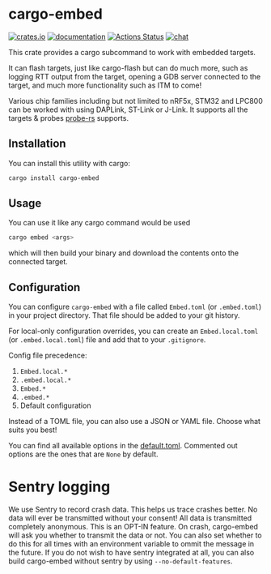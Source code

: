 # cargo-embed

[![crates.io](https://meritbadge.herokuapp.com/cargo-embed)](https://crates.io/crates/cargo-embed) [![documentation](https://docs.rs/cargo-embed/badge.svg)](https://docs.rs/cargo-embed) [![Actions Status](https://github.com/probe-rs/cargo-embed/workflows/CI/badge.svg)](https://github.com/probe-rs/cargo-embed/actions) [![chat](https://img.shields.io/badge/chat-probe--rs%3Amatrix.org-brightgreen)](https://matrix.to/#/!vhKMWjizPZBgKeknOo:matrix.org)

This crate provides a cargo subcommand to work with embedded targets.

It can flash targets, just like cargo-flash but can do much more, such as logging RTT output from the target, opening a GDB server connected to the target, and much more functionality such as ITM to come!

Various chip families including but not limited to nRF5x, STM32 and LPC800 can be worked with using DAPLink, ST-Link or J-Link.
It supports all the targets & probes [probe-rs](https://github.com/probe-rs/probe-rs) supports.

## Installation

You can install this utility with cargo:

```bash
cargo install cargo-embed
```

## Usage

You can use it like any cargo command would be used

```bash
cargo embed <args>
```

which will then build your binary and download the contents onto the connected target.

## Configuration

You can configure `cargo-embed` with a file called `Embed.toml` (or `.embed.toml`) in your project directory. That file should be added to your git history.

For local-only configuration overrides, you can create an `Embed.local.toml` (or `.embed.local.toml`) file and add that to your `.gitignore`.

Config file precedence:

1. `Embed.local.*`
2. `.embed.local.*`
3. `Embed.*`
4. `.embed.*`
5. Default configuration

Instead of a TOML file, you can also use a JSON or YAML file. Choose what suits you best!

You can find all available options in the [default.toml](src/config/default.toml). Commented out options are the ones that are `None` by default.

# Sentry logging

We use Sentry to record crash data. This helps us trace crashes better.
No data will ever be transmitted without your consent!
All data is transmitted completely anonymous.
This is an OPT-IN feature. On crash, cargo-embed will ask you whether to transmit the data or not. You can also set whether to do this for all times with an environment variable to ommit the message in the future.
If you do not wish to have sentry integrated at all, you can also build cargo-embed without sentry by using `--no-default-features`.